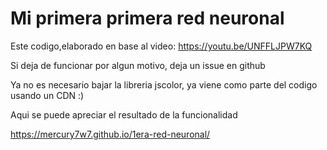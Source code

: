 # Mi primera primera red neuronal
Este codigo,elaborado en base al video: 
https://youtu.be/UNFFLJPW7KQ

Si deja de funcionar por algun motivo, deja un issue en github

Ya no es necesario bajar la libreria jscolor, ya viene como parte del codigo 
usando un CDN :)

Aqui se puede apreciar el resultado de la funcionalidad

https://mercury7w7.github.io/1era-red-neuronal/
